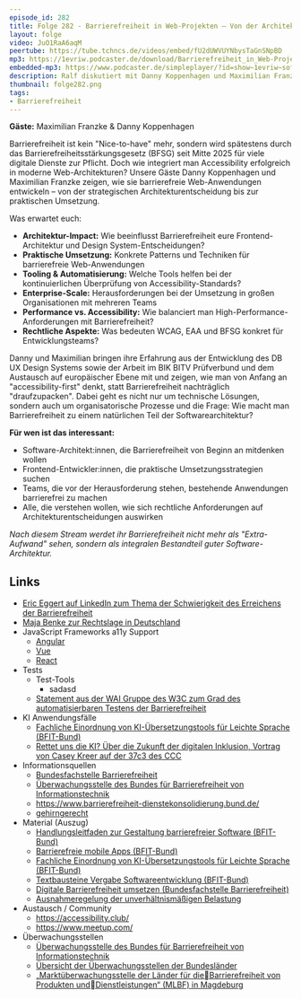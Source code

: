 ```yaml
---
episode_id: 282
title: Folge 282 - Barrierefreiheit in Web-Projekten – Von der Architektur bis zur Implementierung
layout: folge
video: JuO1RaA6aqM
peertube: https://tube.tchncs.de/videos/embed/fU2dUWVUYNbysTaGnSNpBD
mp3: https://1evriw.podcaster.de/download/Barrierefreiheit_in_Web-Projekten_---_Von_der_Architektur_bis_zur_Implementierung.mp3
embedded-mp3: https://www.podcaster.de/simpleplayer/?id=show~1evriw~software-architektur-im-stream~pod-ad989a3b704da9d21b88c133c68&v=1760113555
description: Ralf diskutiert mit Danny Koppenhagen und Maximilian Franzke Barrierefreiheit nicht nur bezüglich Software-Architektur
thumbnail: folge282.png
tags:
- Barrierefreiheit
---
```


**Gäste:** Maximilian Franzke & Danny Koppenhagen

Barrierefreiheit ist kein "Nice-to-have" mehr, sondern wird spätestens durch
das Barrierefreiheitsstärkungsgesetz (BFSG) seit Mitte 2025 für viele digitale
Dienste zur Pflicht. Doch wie integriert man Accessibility erfolgreich in
moderne Web-Architekturen? Unsere Gäste Danny Koppenhagen und Maximilian Franzke
zeigen, wie sie barrierefreie Web-Anwendungen entwickeln – von der strategischen
Architekturentscheidung bis zur praktischen Umsetzung.

Was erwartet euch:
* **Architektur-Impact:** Wie beeinflusst Barrierefreiheit eure
  Frontend-Architektur und Design System-Entscheidungen?
* **Praktische Umsetzung:** Konkrete Patterns und Techniken für
  barrierefreie Web-Anwendungen
* **Tooling & Automatisierung:** Welche Tools helfen bei der
  kontinuierlichen Überprüfung von Accessibility-Standards?
* **Enterprise-Scale:** Herausforderungen bei der Umsetzung in großen
  Organisationen mit mehreren Teams
* **Performance vs. Accessibility:** Wie balanciert man
  High-Performance-Anforderungen mit Barrierefreiheit?
* **Rechtliche Aspekte:** Was bedeuten WCAG, EAA und BFSG konkret für
  Entwicklungsteams?

Danny und Maximilian bringen ihre Erfahrung aus der Entwicklung des 
DB UX Design Systems sowie der Arbeit im BIK BITV Prüfverbund und dem
Austausch auf europäischer Ebene mit und zeigen, wie man von Anfang an
"accessibility-first" denkt, statt Barrierefreiheit nachträglich
"draufzupacken". Dabei geht es nicht nur um technische Lösungen, sondern
auch um organisatorische Prozesse und die Frage: Wie macht man
Barrierefreiheit zu einem natürlichen Teil der Softwarearchitektur?

**Für wen ist das interessant:**

* Software-Architekt:innen, die Barrierefreiheit von Beginn an
  mitdenken wollen
* Frontend-Entwickler:innen, die praktische Umsetzungsstrategien suchen
* Teams, die vor der Herausforderung stehen, bestehende Anwendungen
  barrierefrei zu machen
* Alle, die verstehen wollen, wie sich rechtliche Anforderungen auf
  Architekturentscheidungen auswirken
  
*Nach diesem Stream werdet ihr Barrierefreiheit nicht mehr als
"Extra-Aufwand" sehen, sondern als integralen Bestandteil guter
Software-Architektur.*

## Links

- [Eric Eggert auf LinkedIn zum Thema der Schwierigkeit des Erreichens der Barrierefreiheit](https://www.linkedin.com/posts/yatil_when-you-say-even-if-you-meet-wcag-your-activity-7353810242121396226-koNl?utm_source=share&utm_medium=member_desktop&rcm=ACoAAACbdxEBRtK4S8X4VgmxA6R-vG2UNISW1y0)
- [Maja Benke zur Rechtslage in Deutschland](https://maja-benke.de/digitale-barrierefreiheit-in-deutschland-rechtslage/)
- JavaScript Frameworks a11y Support
  - [Angular](https://angular.dev/best-practices/a11y)
  - [Vue](https://vuejs.org/guide/best-practices/accessibility)
  - [React](https://legacy.reactjs.org/docs/accessibility.html)
- Tests
  - Test-Tools
    - sadasd
  - [Statement aus der WAI Gruppe des W3C zum Grad des automatisierbaren Testens der Barrierefreiheit](https://www.w3.org/WAI/test-evaluate/tools/selecting/#cannot)
- KI Anwendungsfälle
  - [Fachliche Einordnung von KI-Übersetzungstools für Leichte Sprache (BFIT-Bund)](https://www.bfit-bund.de/DE/Publikation/Stellungnahme-ki-tools.html)
  - [Rettet uns die KI? Über die Zukunft der digitalen Inklusion, Vortrag von Casey Kreer auf der 37c3 des CCC](https://media.ccc.de/v/37c3-12157-rettet_uns_die_ki#t=2017)
- Informationsquellen
  - [Bundesfachstelle Barrierefreiheit](https://www.bundesfachstelle-barrierefreiheit.de/)
  - [Überwachungsstelle des Bundes für Barrierefreiheit von Informationstechnik](https://www.bfit-bund.de/)
  - <https://www.barrierefreiheit-dienstekonsolidierung.bund.de/>
  - [gehirngerecht](https://gehirngerecht.digital/)
- Material (Auszug)
  - [Handlungsleitfaden zur Gestaltung barrierefreier Software (BFIT-Bund)](https://handreichungen.bfit-bund.de/ag02/1.0/)
  - [Barrierefreie mobile Apps (BFIT-Bund)](https://handreichungen.bfit-bund.de/ag03/1.1/)
  - [Fachliche Einordnung von KI-Übersetzungstools für Leichte Sprache (BFIT-Bund)](https://www.bfit-bund.de/DE/Publikation/Stellungnahme-ki-tools.html)
  - [Textbausteine Vergabe Softwareentwicklung (BFIT-Bund)](https://www.bfit-bund.de/DE/Publikation/handreichung-textbausteine-vergabe-software.html)
  - [Digitale Barrierefreiheit umsetzen (Bundesfachstelle Barrierefreiheit)](https://www.bundesfachstelle-barrierefreiheit.de/SharedDocs/Downloads/DE/BFSG-Webinare/handout-webinar-baustein-4-umsetzung.pdf?__blob=publicationFile&v=2)
  - [Ausnahmeregelung der unverhältnismäßigen Belastung](https://www.barrierefreiheit-dienstekonsolidierung.bund.de/SharedDocs/kurzmeldungen/Webs/PB/DE/fokusthemen/Digitale_Barrierefreiheit.html?nn=18267556)
- Austausch / Community
  - <https://accessibility.club/>
  - <https://www.meetup.com/>
- Überwachungsstellen
  - [Überwachungsstelle des Bundes für Barrierefreiheit von Informationstechnik](https://www.bfit-bund.de/)
  - [Übersicht der Überwachungsstellen der Bundesländer](https://www.bfit-bund.de/DE/Kontakt/Ueberwachungsstellen-der-Laender/ueberwachungsstelle_laender_node.html)
  - [„Marktüberwachungsstelle der Länder für dieBarrierefreiheit von Produkten undDienstleistungen“ (MLBF) in Magdeburg](https://ms.sachsen-anhalt.de/themen/menschen-mit-behinderungen/aktuelles/marktueberwachungsstelle-der-laender-fuer-die-barrierefreiheit-von-produkten-und-dienstleistungen)
